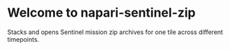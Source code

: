 # Welcome to napari-sentinel-zip

Stacks and opens Sentinel mission zip archives for one tile across different timepoints.
